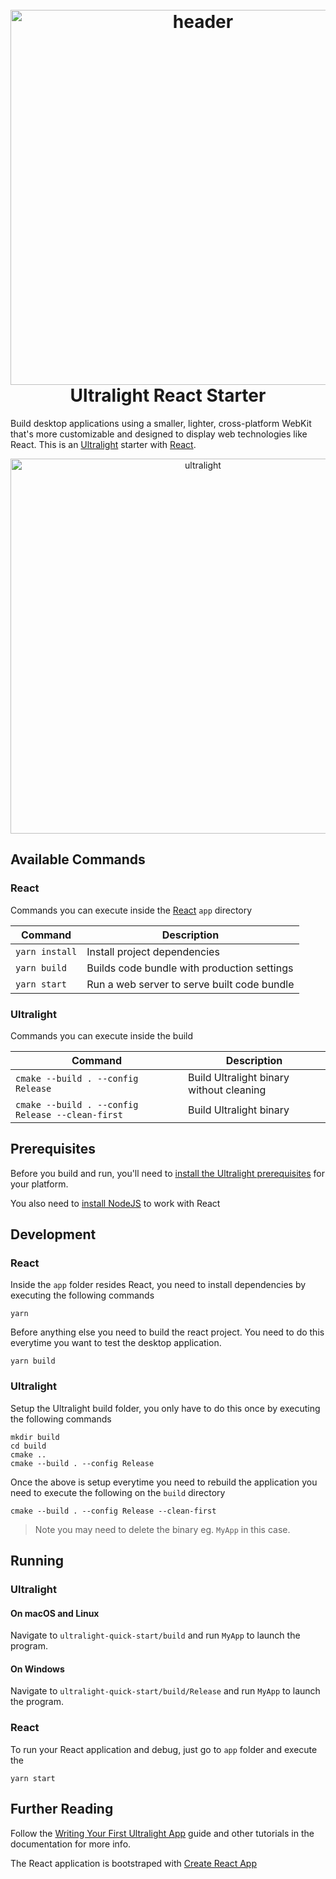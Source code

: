<h1 align="center">
  <br>
  <a href="https://github.com/geocine/ulralight-react#readme"><img src="https://i.imgur.com/G4Szs99.png" alt="header" width="600"/></a>
  <br>
  Ultralight React Starter
  <br>
</h1>

Build desktop applications using a smaller, lighter, cross-platform WebKit that's more customizable and designed to display web technologies like React. This is an [Ultralight](https://github.com/ultralight-ux/Ultralight) starter with [React](https://github.com/facebook/react). 


<p align="center">
  <img src="https://i.imgur.com/3QF2ZPv.png" alt="ultralight" width="600"/>
</p>

## Available Commands

### React
Commands you can execute inside the [React](https://github.com/facebook/react) `app` directory

| Command | Description |
|---------|-------------|
| `yarn install` | Install project dependencies |
| `yarn build` | Builds code bundle with production settings  |
| `yarn start` | Run a web server to serve built code bundle |

### Ultralight
Commands you can execute inside the build 

| Command | Description |
|---------|-------------|
| `cmake --build . --config Release` | Build Ultralight binary without cleaning |
| `cmake --build . --config Release --clean-first` | Build Ultralight binary |

## Prerequisites

Before you build and run, you'll need to [install the Ultralight prerequisites](https://docs.ultralig.ht/docs/installing-prerequisites) for your platform.

You also need to [install NodeJS](https://nodejs.org/en/download/) to work with React
## Development

### React

Inside the `app` folder resides React, you need to install dependencies by executing the following commands

```shell
yarn
```

Before anything else you need to build the react project. You need to do this everytime you want to test the desktop application.

```shell
yarn build
```

### Ultralight

Setup the Ultralight build folder, you only have to do this once by executing the following commands

```shell
mkdir build
cd build
cmake ..
cmake --build . --config Release
```

Once the above is setup everytime you need to rebuild the application you need to execute the following on the `build` directory

```shell
cmake --build . --config Release --clean-first
```

> Note you may need to delete the binary eg. `MyApp` in this case.


## Running

### Ultralight 
#### On macOS and Linux

Navigate to `ultralight-quick-start/build` and run `MyApp` to launch the program.

#### On Windows

Navigate to `ultralight-quick-start/build/Release` and run `MyApp` to launch the program.

### React

To run your React application and debug, just go to `app` folder and execute the
```shell
yarn start
```

## Further Reading

Follow the [Writing Your First Ultralight App](https://docs.ultralig.ht/docs/writing-your-first-app) guide and other tutorials in the documentation for more info.

The React application is bootstraped with [Create React App](https://create-react-app.dev/)
